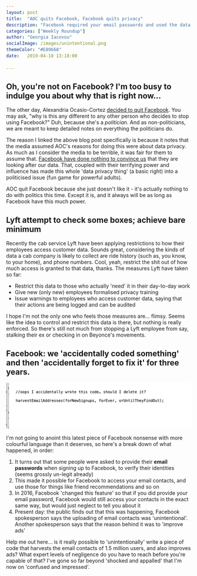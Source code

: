 ```yaml
---
layout: post
title:  "AOC quits Facebook, Facebook quits privacy"
description: "Facebook required your email passwords and used the data to access your email contacts. They hadn't fixed code"
categories: ["Weekly Roundup"]
author: "Georgia Iacovou"
socialImage: /images/unintentional.png
themeColor: "#E89668"
date:   2019-04-18 13:18:00

---
```


## Oh, you're not on Facebook? I'm too busy to indulge you about why that is right now...

The other day, Alexandria Ocasio-Cortez [decided to quit Facebook](http://www.calnewport.com/blog/2019/04/17/aoc-quit-facebook-the-media-bungled-the-story/). You may ask, "why is this any different to any other person who decides to stop using Facebook?" Duh, because she's a *politician*. And as non-politicians, we are meant to keep detailed notes on everything the politicians do. 

The reason I linked the above blog post specifically is because it notes that the media assumed AOC's reasons for doing this were about data privacy. As much as I consider the media to be terrible, it was fair for them to assume that. [Facebook have done nothing to convince us](https://metomic.io/blog/main/2019/03/20/How-Facebook-Have-Built-Up-Your-Trust-Over-The-Years.html) that they are looking after our data. That, coupled with their terrifying power and influence has made this whole 'data privacy thing' (a basic right) into a politicised issue (fun game for powerful adults).

AOC quit Facebook because she just doesn't like it - it's actually nothing to do with politics this time. Except it is, and it always will be as long as Facebook have this much power.

## Lyft attempt to check some boxes; achieve bare minimum

Recently the cab service Lyft have been applying restrictions to how their employees access customer data. Sounds great, considering the kinds of data a cab company is likely to collect are ride history (such as, you know, to your home), and phone numbers. Cool, yeah, restrict the shit out of how much access is granted to that data, thanks. The measures Lyft have taken so far:

- Restrict this data to those who actually 'need' it in their day-to-day work
- Give new (only new) employees formalised privacy training
- Issue warnings to employees who access customer data, saying that their actions are being logged and can be audited

I hope I'm not the only one who feels those measures are... flimsy. Seems like the idea to control and restrict this data is there, but nothing is really enforced. So there's still not much from stopping a Lyft employee from say, stalking their ex or checking in on Beyonce's movements.

## Facebook: we 'accidentally coded something' and then 'accidentally forget to fix it' for three years.

![](/images/unintentional.png)

I'm not going to anoint this latest piece of Facebook nonsense with more colourful language than it deserves, so here's a break down of what happened, in order:

1. It turns out that some people were asked to provide their **email passwords** when signing up to Facebook, to verify their identities (seems grossly un-legit already)
2. This made it possible for Facebook to access your email contacts, and use those for things like friend recommendations and so on
3. In 2016, Facebook 'changed this feature' so that if you did provide your email password, Facebook would still access your contacts in the exact same way, but would just neglect to tell you about it
4. Present day: the public finds out that this was happening, Facebook spokesperson says the uploading of email contacts was 'unintentional'. Another spokesperson says that the reason behind it was to 'improve ads'

Help me out here... is it really possible to 'unintentionally' write a piece of code that harvests the email contacts of 1.5 million users, and also improves ads? What expert levels of negligence do you have to reach before you're capable of that? I've gone so far beyond 'shocked and appalled' that I'm now on 'confused and impressed'.
